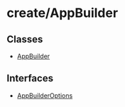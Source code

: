 # create/AppBuilder

## Classes

- [AppBuilder](classes/AppBuilder.md)

## Interfaces

- [AppBuilderOptions](interfaces/AppBuilderOptions.md)
